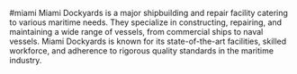 #miami
Miami Dockyards is a major shipbuilding and repair facility catering to various maritime needs. They specialize in constructing, repairing, and maintaining a wide range of vessels, from commercial ships to naval vessels. Miami Dockyards is known for its state-of-the-art facilities, skilled workforce, and adherence to rigorous quality standards in the maritime industry.